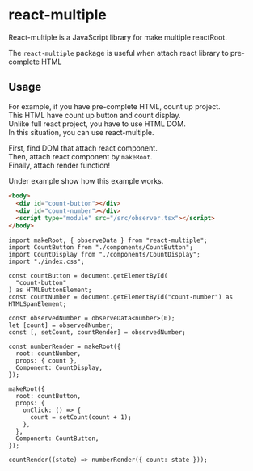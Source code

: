 # react-multiple

React-multiple is a JavaScript library for make multiple reactRoot.

The `react-multiple` package is useful when attach react library to pre-complete HTML

## Usage

For example, if you have pre-complete HTML, count up project.  
This HTML have count up button and count display.  
Unlike full react project, you have to use HTML DOM.  
In this situation, you can use react-multiple.

First, find DOM that attach react component.  
Then, attach react component by `makeRoot`.  
Finally, attach render function!

Under example show how this example works.

```html
<body>
  <div id="count-button"></div>
  <div id="count-number"></div>
  <script type="module" src="/src/observer.tsx"></script>
</body>
```

```tsx
import makeRoot, { observeData } from "react-multiple";
import CountButton from "./components/CountButton";
import CountDisplay from "./components/CountDisplay";
import "./index.css";

const countButton = document.getElementById(
  "count-button"
) as HTMLButtonElement;
const countNumber = document.getElementById("count-number") as HTMLSpanElement;

const observedNumber = observeData<number>(0);
let [count] = observedNumber;
const [, setCount, countRender] = observedNumber;

const numberRender = makeRoot({
  root: countNumber,
  props: { count },
  Component: CountDisplay,
});

makeRoot({
  root: countButton,
  props: {
    onClick: () => {
      count = setCount(count + 1);
    },
  },
  Component: CountButton,
});

countRender((state) => numberRender({ count: state }));
```
